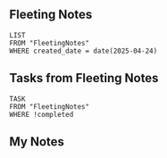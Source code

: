 
## Fleeting Notes
```dataview
LIST
FROM "FleetingNotes"
WHERE created_date = date(2025-04-24) 
```

## Tasks from Fleeting Notes
```dataview
TASK
FROM "FleetingNotes"
WHERE !completed
```

## My Notes
